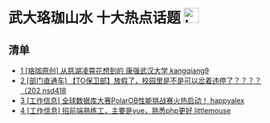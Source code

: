 # 武大珞珈山水 十大热点话题 <img src="https://file.ipadown.com/tophub/assets/images/media/bbs.whu.edu.cn.png_50x50.png" width="30" alt="Logo"></img>

## 清单

* [1 [珞珈原创] 从慈湖凌霄花想到的 康强武汉大学 kangqiang9](http://bbs.whu.edu.cn/bbstcon.php?board=Story&gid=1105533397)
* [2 [部门直通车] 【TO保卫部】放假了，校园里是不是可以岔着违停了？？？？（202 nsd418](http://bbs.whu.edu.cn/bbstcon.php?board=WHUConnection&gid=115196)
* [3 [工作信息] 全球数据库大赛PolarOB性能挑战赛火热启动！ happyalex](http://bbs.whu.edu.cn/bbstcon.php?board=JobInfo&gid=71582)
* [4 [工作信息] 招前端熟练工，主要是vue，熟悉php更好 littlemouse](http://bbs.whu.edu.cn/bbstcon.php?board=JobInfo&gid=71583)
